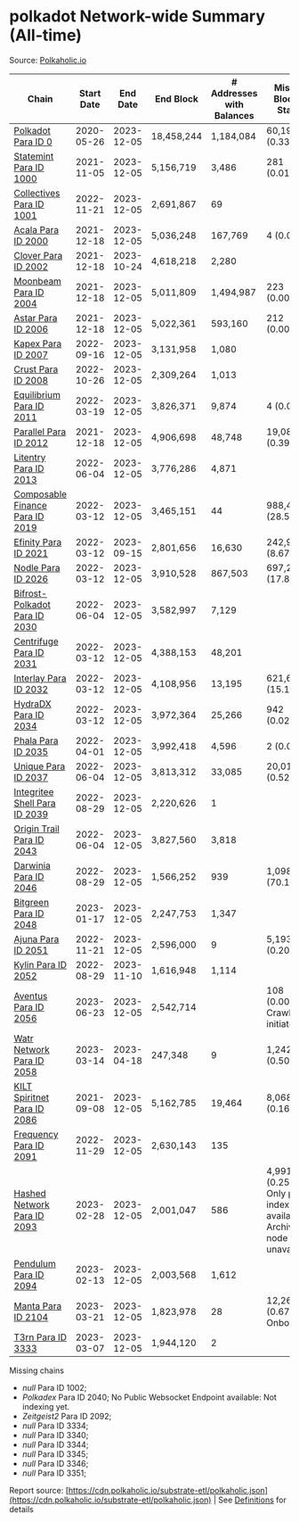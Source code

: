 # polkadot Network-wide Summary (All-time)

Source: [Polkaholic.io](https://polkaholic.io)


| Chain            | Start Date | End Date | End Block | # Addresses with Balances | Missing Blocks / Status |
| ---------------- | ---------- | ---------| --------- | ------------------------- | ----------------------- |
| [Polkadot Para ID 0](/polkadot/0-polkadot) | 2020-05-26 | 2023-12-05 | 18,458,244 |  1,184,084 | 60,194 (0.33%)  |
| [Statemint Para ID 1000](/polkadot/1000-statemint) | 2021-11-05 | 2023-12-05 | 5,156,719 |  3,486 | 281 (0.01%)  |
| [Collectives Para ID 1001](/polkadot/1001-collectives) | 2022-11-21 | 2023-12-05 | 2,691,867 |  69 |    |
| [Acala Para ID 2000](/polkadot/2000-acala) | 2021-12-18 | 2023-12-05 | 5,036,248 |  167,769 | 4 (0.00%)  |
| [Clover Para ID 2002](/polkadot/2002-clover) | 2021-12-18 | 2023-10-24 | 4,618,218 |  2,280 |    |
| [Moonbeam Para ID 2004](/polkadot/2004-moonbeam) | 2021-12-18 | 2023-12-05 | 5,011,809 |  1,494,987 | 223 (0.00%)  |
| [Astar Para ID 2006](/polkadot/2006-astar) | 2021-12-18 | 2023-12-05 | 5,022,361 |  593,160 | 212 (0.00%)  |
| [Kapex Para ID 2007](/polkadot/2007-kapex) | 2022-09-16 | 2023-12-05 | 3,131,958 |  1,080 |    |
| [Crust Para ID 2008](/polkadot/2008-crust) | 2022-10-26 | 2023-12-05 | 2,309,264 |  1,013 |    |
| [Equilibrium Para ID 2011](/polkadot/2011-equilibrium) | 2022-03-19 | 2023-12-05 | 3,826,371 |  9,874 | 4 (0.00%)  |
| [Parallel Para ID 2012](/polkadot/2012-parallel) | 2021-12-18 | 2023-12-05 | 4,906,698 |  48,748 | 19,087 (0.39%)  |
| [Litentry Para ID 2013](/polkadot/2013-litentry) | 2022-06-04 | 2023-12-05 | 3,776,286 |  4,871 |    |
| [Composable Finance Para ID 2019](/polkadot/2019-composable) | 2022-03-12 | 2023-12-05 | 3,465,151 |  44 | 988,415 (28.52%)  |
| [Efinity Para ID 2021](/polkadot/2021-efinity) | 2022-03-12 | 2023-09-15 | 2,801,656 |  16,630 | 242,949 (8.67%)  |
| [Nodle Para ID 2026](/polkadot/2026-nodle) | 2022-03-12 | 2023-12-05 | 3,910,528 |  867,503 | 697,249 (17.83%)  |
| [Bifrost-Polkadot Para ID 2030](/polkadot/2030-bifrost-dot) | 2022-06-04 | 2023-12-05 | 3,582,997 |  7,129 |    |
| [Centrifuge Para ID 2031](/polkadot/2031-centrifuge) | 2022-03-12 | 2023-12-05 | 4,388,153 |  48,201 |    |
| [Interlay Para ID 2032](/polkadot/2032-interlay) | 2022-03-12 | 2023-12-05 | 4,108,956 |  13,195 | 621,626 (15.13%)  |
| [HydraDX Para ID 2034](/polkadot/2034-hydradx) | 2022-03-12 | 2023-12-05 | 3,972,364 |  25,266 | 942 (0.02%)  |
| [Phala Para ID 2035](/polkadot/2035-phala) | 2022-04-01 | 2023-12-05 | 3,992,418 |  4,596 | 2 (0.00%)  |
| [Unique Para ID 2037](/polkadot/2037-unique) | 2022-06-04 | 2023-12-05 | 3,813,312 |  33,085 | 20,019 (0.52%)  |
| [Integritee Shell Para ID 2039](/polkadot/2039-integritee-shell) | 2022-08-29 | 2023-12-05 | 2,220,626 |  1 |    |
| [Origin Trail Para ID 2043](/polkadot/2043-origintrail) | 2022-06-04 | 2023-12-05 | 3,827,560 |  3,818 |    |
| [Darwinia Para ID 2046](/polkadot/2046-darwinia) | 2022-08-29 | 2023-12-05 | 1,566,252 |  939 | 1,098,047 (70.11%)  |
| [Bitgreen Para ID 2048](/polkadot/2048-bitgreen) | 2023-01-17 | 2023-12-05 | 2,247,753 |  1,347 |    |
| [Ajuna Para ID 2051](/polkadot/2051-ajuna) | 2022-11-21 | 2023-12-05 | 2,596,000 |  9 | 5,193 (0.20%)  |
| [Kylin Para ID 2052](/polkadot/2052-kylin) | 2022-08-29 | 2023-11-10 | 1,616,948 |  1,114 |    |
| [Aventus Para ID 2056](/polkadot/2056-aventus) | 2023-06-23 | 2023-12-05 | 2,542,714 |   | 108 (0.00%) Crawling initiated |
| [Watr Network Para ID 2058](/polkadot/2058-watr) | 2023-03-14 | 2023-04-18 | 247,348 |  9 | 1,242 (0.50%)  |
| [KILT Spiritnet Para ID 2086](/polkadot/2086-kilt) | 2021-09-08 | 2023-12-05 | 5,162,785 |  19,464 | 8,068 (0.16%)  |
| [Frequency Para ID 2091](/polkadot/2091-frequency) | 2022-11-29 | 2023-12-05 | 2,630,143 |  135 |    |
| [Hashed Network Para ID 2093](/polkadot/2093-hashed) | 2023-02-28 | 2023-12-05 | 2,001,047 |  586 | 4,991 (0.25%) Only partial index available: Archive node unavailable |
| [Pendulum Para ID 2094](/polkadot/2094-pendulum) | 2023-02-13 | 2023-12-05 | 2,003,568 |  1,612 |    |
| [Manta Para ID 2104](/polkadot/2104-manta) | 2023-03-21 | 2023-12-05 | 1,823,978 |  28 | 12,262 (0.67%) Onboarding |
| [T3rn Para ID 3333](/polkadot/3333-t3rn) | 2023-03-07 | 2023-12-05 | 1,944,120 |  2 |    |

Missing chains


* *null* Para ID 1002; 
* *Polkadex* Para ID 2040; No Public Websocket Endpoint available: Not indexing yet.
* *Zeitgeist2* Para ID 2092; 
* *null* Para ID 3334; 
* *null* Para ID 3340; 
* *null* Para ID 3344; 
* *null* Para ID 3345; 
* *null* Para ID 3346; 
* *null* Para ID 3351; 

Report source: [https://cdn.polkaholic.io/substrate-etl/polkaholic.json](https://cdn.polkaholic.io/substrate-etl/polkaholic.json) | See [Definitions](/DEFINITIONS.md) for details
